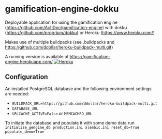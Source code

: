 # gamification-engine-dokku
Deployable application for using the gamification engine (https://github.com/ActiDoo/gamification-engine) with dokku (https://github.com/progrium/dokku) or Heroku (https://www.heroku.com/)

Makes use of multiple buildpacks (see .buildpacks and https://github.com/ddollar/heroku-buildpack-multi.git)

A running version is available at https://gamification-engine.herokuapp.com/ [![Heroku](https://heroku-badge.herokuapp.com/?app=gamification-engine&root=admin)](https://gamification-engine.herokuapp.com)

## Configuration
An installed PostgreSQL database and the following environment settings are needed:
* `BUILDPACK_URL=https://github.com/ddollar/heroku-buildpack-multi.git`
* `DATABASE_URL`
* `URLCACHE_ACTIVE=False` or `MEMCACHED_URL`

To initiate the database and populate it with some demo data run `initialize_gengine_db production.ini alembic.ini reset_db=True populate_demo=True`

